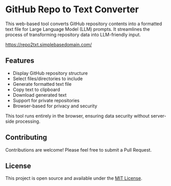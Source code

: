 # GitHub Repo to Text Converter

This web-based tool converts GitHub repository contents into a formatted text file for Large Language Model (LLM) prompts. It streamlines the process of transforming repository data into LLM-friendly input.

https://repo2txt.simplebasedomain.com/

## Features

- Display GitHub repository structure
- Select files/directories to include
- Generate formatted text file
- Copy text to clipboard
- Download generated text
- Support for private repositories
- Browser-based for privacy and security

This tool runs entirely in the browser, ensuring data security without server-side processing.

## Contributing

Contributions are welcome! Please feel free to submit a Pull Request.

## License

This project is open source and available under the [MIT License](LICENSE).
